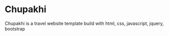 # Chupakhi
 Chupakhi is a travel website template build with html, css, javascript, jquery, bootstrap
